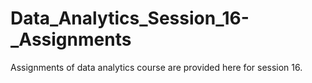 # Data_Analytics_Session_16-_Assignments
 Assignments of data analytics course are provided here for session 16.
